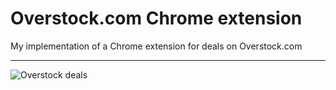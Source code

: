 Overstock.com Chrome extension
==========================

My implementation of a Chrome extension for deals on  Overstock.com
***
![Overstock deals](https://raw.github.com/dahotre/overstock-deals-for-chrome/master/screenshot.png "Screenshot of the extension")